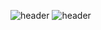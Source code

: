 ![header](https://capsule-render.vercel.app/api?type=wave&color=auto&height=300&section=header&text=Hello_There%20render&fontSize=90)
 ![header](https://capsule-render.vercel.app/api?type=egg)
    
